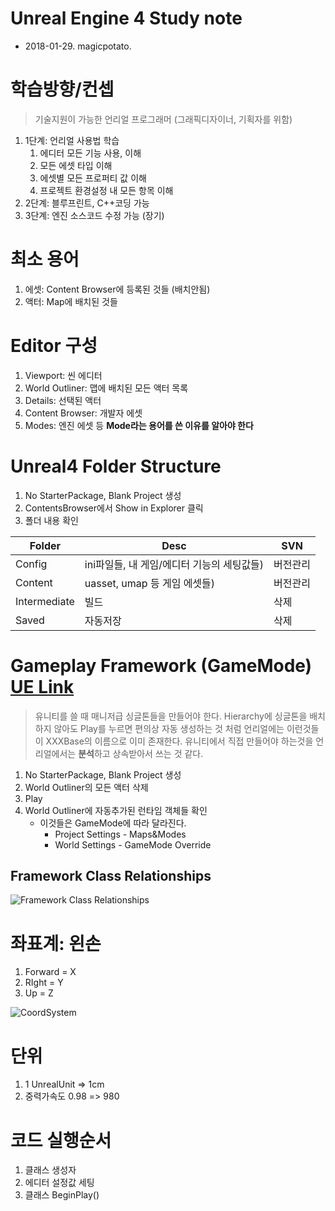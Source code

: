 # Unreal Engine 4 Study note
* 2018-01-29. magicpotato.


# 학습방향/컨셉
> 기술지원이 가능한 언리얼 프로그래머 (그래픽디자이너, 기획자를 위함)
1. 1단계: 언리얼 사용법 학습
   1. 에디터 모든 기능 사용, 이해
   2. 모든 에셋 타입 이해
   3. 에셋별 모든 프로퍼티 값 이해
   4. 프로젝트 환경설정 내 모든 항목 이해
2. 2단계: 블루프린트, C++코딩 가능
3. 3단계: 엔진 소스코드 수정 가능 (장기)


# 최소 용어

1. 에셋: Content Browser에 등록된 것들 (배치안됨)
2. 액터: Map에 배치된 것들


# Editor 구성
1. Viewport: 씬 에디터
2. World Outliner: 맵에 배치된 모든 액터 목록
3. Details: 선택된 액터
4. Content Browser: 개발자 에셋
5. Modes: 엔진 에셋 등 **Mode라는 용어를 쓴 이유를 알아야 한다**


# Unreal4 Folder Structure

1. No StarterPackage, Blank Project 생성
2. ContentsBrowser에서 Show in Explorer 클릭
3. 폴더 내용 확인

| Folder       | Desc | SVN |
| ---          | --- | --- | 
| Config       | ini파일들, 내 게임/에디터 기능의 세팅값들) | 버전관리 |
| Content      | uasset, umap 등 게임 에셋들) | 버전관리 |
| Intermediate | 빌드 | 삭제 |
| Saved        | 자동저장 | 삭제 |


# Gameplay Framework (GameMode) [UE Link](https://docs.unrealengine.com/latest/INT/Gameplay/Framework/index.html)

> 유니티를 쓸 때 매니저급 싱글톤들을 만들어야 한다. Hierarchy에 싱글톤을 배치하지 않아도 Play를 누르면 편의상 자동 생성하는 것 처럼 언리얼에는 이런것들이 XXXBase의 이름으로 이미 존재한다. 유니티에서 직접 만들어야 하는것을 언리얼에서는 **분석**하고 상속받아서 쓰는 것 같다.

1. No StarterPackage, Blank Project 생성
2. World Outliner의 모든 액터 삭제
3. Play
4. World Outliner에 자동추가된 런타임 객체들 확인
   * 이것들은 GameMode에 따라 달라진다.
     * Project Settings - Maps&Modes
     * World Settings - GameMode Override


## Framework Class Relationships
![Framework Class Relationships](https://docs.unrealengine.com/latest/images/Gameplay/Framework/QuickReference/GameFramework.jpg)


# 좌표계: 왼손
1. Forward = X
2. RIght = Y
3. Up = Z

![CoordSystem](http://usarsim.sourceforge.net/wiki/images/2/24/Figure24.jpg)


# 단위
1. 1 UnrealUnit => 1cm
2. 중력가속도 0.98 => 980


# 코드 실행순서

1. 클래스 생성자
2. 에디터 설정값 세팅
3. 클래스 BeginPlay()

